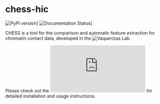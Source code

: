 # chess-hic

![PyPI version](https://badge.fury.io/py/chess-hic.svg)]
![Documentation Status](https://readthedocs.org/projects/chess-hic/badge/?version=latest)]

CHESS is a tool for the comparison and automatic feature extraction for chromatin contact data,
developed in the ![Vaquerizas Lab](https://www.vaquerizaslab.org/).

Please check out the ![online documentation](https://chess-hic.readthedocs.io/en/latest/index.html)
for detailed installation and usage instructions.